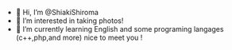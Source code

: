 - 👋 Hi, I’m @ShiakiShiroma
- 👀 I’m interested in taking photos!
- 🌱 I’m currently learning English and some programing langages (c++,php,and more) 
nice to meet you !

<!---
ShiakiShiroma/ShiakiShiroma is a ✨ special ✨ repository because its `README.md` (this file) appears on your GitHub profile.
You can click the Preview link to take a look at your changes.
--->
